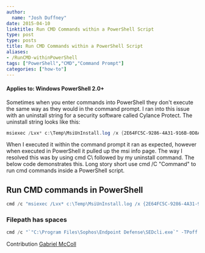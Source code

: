 ```yaml
---
author:
  name: "Josh Duffney"
date: 2015-04-10
linktitle: Run CMD Commands within a PowerShell Script
type: post
type: posts
title: Run CMD Commands within a PowerShell Script
aliases: 
- /RunCMD-withinPowerShell
tags: ["PowerShell","CMD","Command Prompt"]
categories: ["how-to"]
---
```


#### Applies to: Windows PowerShell 2.0+

Sometimes when you enter commands into PowerShell they don't execute the same way as they would in the command prompt. I ran into this issue with an uninstall string for a security software called Cylance Protect. The uninstall string looks like this:

```powershell
msiexec /Lvx* c:\Temp\MsiUnInstall.log /x {2E64FC5C-9286-4A31-916B-0D8AE4B22954} /qn
```

When I executed it within the command prompt it ran as expected, however when executed in PowerShell it pulled up the msi info page. The way I resolved this was by using cmd C\ followed by my uninstall command. The below code demonstrates this. Long story short use cmd /C "Command" to run cmd commands inside a PowerShell script.

## Run CMD commands in PowerShell

```powershell
cmd /c "msiexec /Lvx* c:\Temp\MsiUnInstall.log /x {2E64FC5C-9286-4A31-916B-0D8AE4B22954} /qn"
```

### Filepath has spaces

```powershell
cmd /c "`"C:\Program Files\Sophos\Endpoint Defense\SEDcli.exe`" -TPoff $tamperpassword"
```

Contribution [Gabriel McColl](https://twitter.com/gabrielmccoll)